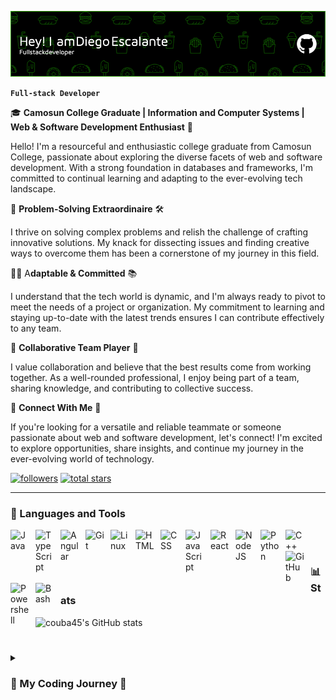 ![Header](./github-header-image.png)

**`Full-stack Developer`**

🎓 **Camosun College Graduate | Information and Computer Systems | Web & Software Development Enthusiast** 🚀

Hello! I'm a resourceful and enthusiastic college graduate from Camosun College, passionate about exploring the diverse facets of web and software development. With a strong foundation in databases and frameworks, I'm committed to continual learning and adapting to the ever-evolving tech landscape.

🧩 **Problem-Solving Extraordinaire** 🛠️

I thrive on solving complex problems and relish the challenge of crafting innovative solutions. My knack for dissecting issues and finding creative ways to overcome them has been a cornerstone of my journey in this field.

👨‍💻 A**daptable & Committed** 📚

I understand that the tech world is dynamic, and I'm always ready to pivot to meet the needs of a project or organization. My commitment to learning and staying up-to-date with the latest trends ensures I can contribute effectively to any team.

🤝 **Collaborative Team Player** 🤝

I value collaboration and believe that the best results come from working together. As a well-rounded professional, I enjoy being part of a team, sharing knowledge, and contributing to collective success.

🔗 **Connect With Me** 🔗

If you're looking for a versatile and reliable teammate or someone passionate about web and software development, let's connect! I'm excited to explore opportunities, share insights, and continue my journey in the ever-evolving world of technology.

   <p align="left">
      <a href="https://github.com/couba45?tab=followers">
         <img alt="followers" title="Follow me on Github" src="https://custom-icon-badges.demolab.com/github/followers/couba45?color=236ad3&labelColor=1155ba&style=for-the-badge&logo=person-add&label=Follow&logoColor=white"/></a>
      <a href="https://github.com/couba45?tab=repositories&sort=stargazers">
         <img alt="total stars" title="Total stars on GitHub" src="https://custom-icon-badges.demolab.com/github/stars/couba45?color=55960c&style=for-the-badge&labelColor=488207&logo=star"/></a>
   </p>

---

### 🧰 Languages and Tools

<img align="left" alt="Java" width="30px" style="padding-right:10px;" src="https://cdn.jsdelivr.net/gh/devicons/devicon/icons/java/java-original.svg"/>
<img align="left" alt="TypeScript" width="30px" style="padding-right:10px;" src="https://cdn.jsdelivr.net/gh/devicons/devicon/icons/typescript/typescript-plain.svg" />
<img align="left" alt="Angular" width="30px" style="padding-right:10px;" src="https://cdn.jsdelivr.net/gh/devicons/devicon/icons/angularjs/angularjs-plain.svg" />
<img align="left" alt="Git" width="30px" style="padding-right:10px;" src="https://cdn.jsdelivr.net/gh/devicons/devicon/icons/git/git-original.svg" />
<img align="left" alt="Linux" width="30px" style="padding-right:10px;" src="https://cdn.jsdelivr.net/gh/devicons/devicon/icons/linux/linux-original.svg" />
<img align="left" alt="HTML" width="30px" style="padding-right:10px;" src="https://cdn.jsdelivr.net/gh/devicons/devicon/icons/html5/html5-plain.svg" />
<img align="left" alt="CSS" width="30px" style="padding-right:10px;" src="https://cdn.jsdelivr.net/gh/devicons/devicon/icons/css3/css3-plain.svg" />
<img align="left" alt="JavaScript" width="30px" style="padding-right:10px;" src="https://cdn.jsdelivr.net/gh/devicons/devicon/icons/javascript/javascript-plain.svg" />
<img align="left" alt="React" width="30px" style="padding-right:10px;" src="https://cdn.jsdelivr.net/gh/devicons/devicon/icons/react/react-original.svg" />
<img align="left" alt="NodeJS" width="30px" style="padding-right:10px;" src="https://cdn.jsdelivr.net/gh/devicons/devicon/icons/nodejs/nodejs-original.svg" />
<img align="left" alt="Python" width="30px" style="padding-right:10px;" src="https://cdn.jsdelivr.net/gh/devicons/devicon/icons/python/python-plain.svg" />
<img align="left" alt="C++" width="30px" style="padding-right:10px;" src="https://cdn.jsdelivr.net/gh/devicons/devicon/icons/cplusplus/cplusplus-line.svg" />
<img align="left" alt="GitHub" width="30px" style="padding-right:10px;" src="https://cdn.jsdelivr.net/gh/devicons/devicon/icons/github/github-original.svg" />
<img align="left" alt="Powershell" width="30px" style="padding-right:10px;" src="https://cdn.jsdelivr.net/gh/devicons/devicon/icons/gradle/gradle-plain.svg" />
<img align="left" alt="Bash" width="30px" style="padding-right:10px;" src="https://cdn.jsdelivr.net/gh/devicons/devicon/icons/bash/bash-original.svg" />
<br />

#

### 📊 Stats

![couba45's GitHub stats](https://github-readme-stats.vercel.app/api?username=couba45&show_icons=true&theme=gruvbox)

<!-- ![GitHub Streak](https://streak-stats.demolab.com?user=couba45&theme=gruvbox&border_radius=4.5) -->

#

<details>
 <summary><h3>🚀 My Coding Journey 🚀</h3></summary>
    I'm Diego Escalante, 19 years old, and my coding journey began just before I started college at Camosun College. I was immediately captivated by the world of software development and data structures, with a strong desire to master full-stack development. Since then, I've relentlessly pursued knowledge, immersing myself in various programming languages to build a versatile toolkit. Each line of code I write reinforces my belief in technology's boundless potential, spurring my passion for creating solutions. As my journey unfolds, I'm excited to connect with fellow developers, discuss emerging tech trends, and collaborate on projects that make a meaningful impact in the digital realm. Stay tuned as I continue to explore and share my coding adventures. 🌟🚀
